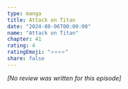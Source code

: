 ```yaml
---
type: manga
title: Attack on Titan
date: "2024-08-06T00:00:00"
name: "Attack on Titan"
chapter: 41
rating: 4
ratingEmoji: "⭐️⭐️⭐️⭐️"
share: false
---
```


_[No review was written for this episode]_